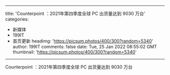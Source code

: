 
---
title: 'Counterpoint ：2021年第四季度全球 PC 出货量达到 9030 万台'
categories: 
 - 新媒体
 - 199IT
 - 首页更新
headimg: 'https://picsum.photos/400/300?random=5340'
author: 199IT
comments: false
date: Tue, 25 Jan 2022 08:55:02 GMT
thumbnail: 'https://picsum.photos/400/300?random=5340'
---

<div>   
Counterpoint ：2021年第四季度全球 PC 出货量达到 9030 万台  
</div>
            